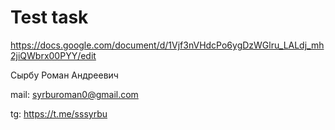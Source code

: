 # Test task
https://docs.google.com/document/d/1Vjf3nVHdcPo6ygDzWGlru_LALdj_mh2jiQWbrx00PYY/edit

Сырбу Роман Андреевич

mail: syrburoman0@gmail.com

tg: https://t.me/sssyrbu